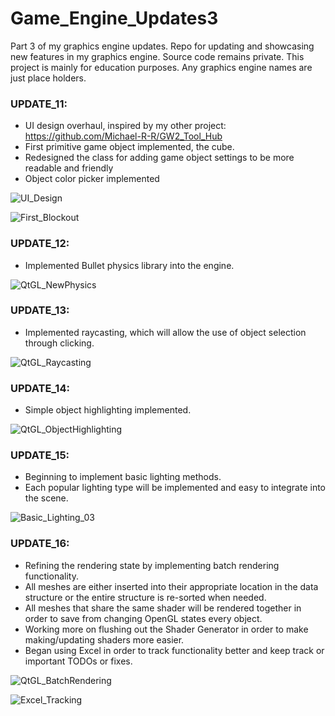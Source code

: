 # Game_Engine_Updates3
Part 3 of my graphics engine updates. Repo for updating and showcasing new features in my graphics engine. Source code remains private. This project is mainly for education purposes. Any graphics engine names are just place holders.

### UPDATE_11:
- UI design overhaul, inspired by my other project: https://github.com/Michael-R-R/GW2_Tool_Hub
- First primitive game object implemented, the cube.
- Redesigned the class for adding game object settings to be more readable and friendly
- Object color picker implemented

![UI_Design](https://user-images.githubusercontent.com/54217603/128939347-bf8d895f-ebba-4c82-94bb-deba6e91a5d8.png)

![First_Blockout](https://user-images.githubusercontent.com/54217603/128942571-8310387c-2e36-4790-bced-baaa7573b162.png)

### UPDATE_12:
- Implemented Bullet physics library into the engine.

![QtGL_NewPhysics](https://user-images.githubusercontent.com/54217603/129428477-14f2849c-6ffb-45c6-8237-785af69c280b.gif)

### UPDATE_13:
- Implemented raycasting, which will allow the use of object selection through clicking.

![QtGL_Raycasting](https://user-images.githubusercontent.com/54217603/129811765-cf7dabbc-442e-4fb6-b9c1-fe71fd632083.gif)

### UPDATE_14:
- Simple object highlighting implemented.

![QtGL_ObjectHighlighting](https://user-images.githubusercontent.com/54217603/130336978-eb09feed-d92f-4dd9-8914-2e2fb4d801d3.gif)

### UPDATE_15:
- Beginning to implement basic lighting methods.
- Each popular lighting type will be implemented and easy to integrate into the scene.

![Basic_Lighting_03](https://user-images.githubusercontent.com/54217603/131050179-c5ba0f41-a9af-42d4-a5c3-44b89637db11.png)

### UPDATE_16:
- Refining the rendering state by implementing batch rendering functionality.
- All meshes are either inserted into their appropriate location in the data structure or the entire structure is re-sorted when needed.
- All meshes that share the same shader will be rendered together in order to save from changing OpenGL states every object.
- Working more on flushing out the Shader Generator in order to make making/updating shaders more easier.
- Began using Excel in order to track functionality better and keep track or important TODOs or fixes. 

![QtGL_BatchRendering](https://user-images.githubusercontent.com/54217603/131872032-48e5a0c5-6e4b-4434-846d-bf2340a5a3c7.gif)

![Excel_Tracking](https://user-images.githubusercontent.com/54217603/131872884-e075b7c3-610b-4271-9c4b-a74736673669.png)

